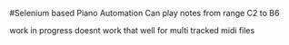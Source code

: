 #Selenium based Piano Automation
Can play notes from range C2 to B6

work in progress doesnt work that well for multi tracked midi files